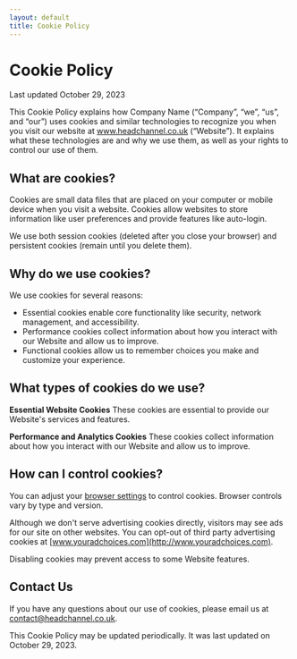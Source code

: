 ```yaml
---
layout: default
title: Cookie Policy
---
```

# Cookie Policy

Last updated October 29, 2023

This Cookie Policy explains how Company Name (“Company”, “we”, “us”, and “our”) uses cookies and similar technologies to recognize you when you visit our website at www.headchannel.co.uk (“Website”). It explains what these technologies are and why we use them, as well as your rights to control our use of them.

## What are cookies? 

Cookies are small data files that are placed on your computer or mobile device when you visit a website. Cookies allow websites to store information like user preferences and provide features like auto-login.

We use both session cookies (deleted after you close your browser) and persistent cookies (remain until you delete them).

## Why do we use cookies?

We use cookies for several reasons:

- Essential cookies enable core functionality like security, network management, and accessibility.
- Performance cookies collect information about how you interact with our Website and allow us to improve.
- Functional cookies allow us to remember choices you make and customize your experience.

## What types of cookies do we use?

**Essential Website Cookies**
These cookies are essential to provide our Website's services and features.

**Performance and Analytics Cookies** 
These cookies collect information about how you interact with our Website and allow us to improve. 

## How can I control cookies?

You can adjust your [browser settings](https://www.privacypolicies.com/blog/browser-cookies-settings/) to control cookies. Browser controls vary by type and version.

Although we don't serve advertising cookies directly, visitors may see ads for our site on other websites. You can opt-out of third party advertising cookies at [www.youradchoices.com](http://www.youradchoices.com).

Disabling cookies may prevent access to some Website features. 

## Contact Us

If you have any questions about our use of cookies, please email us at [contact@headchannel.co.uk](mailto:contact@headchannel.co.uk).

This Cookie Policy may be updated periodically. It was last updated on October 29, 2023.